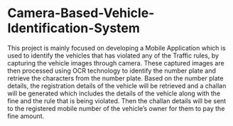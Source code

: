 # Camera-Based-Vehicle-Identification-System
This project is mainly focused on developing a Mobile Application which is used to identify the vehicles that has violated any of the Traffic rules, by capturing the vehicle images through camera. These captured images are then processed using OCR technology to identify the number plate and retrieve the characters from the number plate. Based on the number plate details, the registration details of the vehicle will be retrieved and a challan will be generated which includes the details of the vehicle along with the fine and the rule that is being violated. Then the challan details will be sent to the registered mobile number of the vehicle’s owner for them to pay the fine amount.

